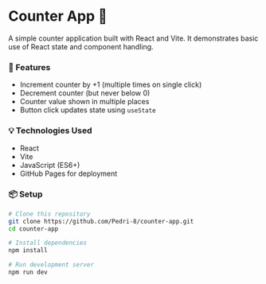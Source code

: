 # Counter App 🚀

A simple counter application built with React and Vite. It demonstrates basic use of React state and component handling.

### 🔢 Features

- Increment counter by +1 (multiple times on single click)
- Decrement counter (but never below 0)
- Counter value shown in multiple places
- Button click updates state using `useState`

### 💡 Technologies Used

- React
- Vite
- JavaScript (ES6+)
- GitHub Pages for deployment

### 📦 Setup

```bash
# Clone this repository
git clone https://github.com/Pedri-8/counter-app.git
cd counter-app

# Install dependencies
npm install

# Run development server
npm run dev
